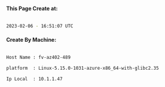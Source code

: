 
   
#### This Page Create at:

```bash

2023-02-06 - 16:51:07 UTC

```

#### Create By Machine:

```bash

Host Name : fv-az402-489

platform  : Linux-5.15.0-1031-azure-x86_64-with-glibc2.35

Ip Local  : 10.1.1.47

```

